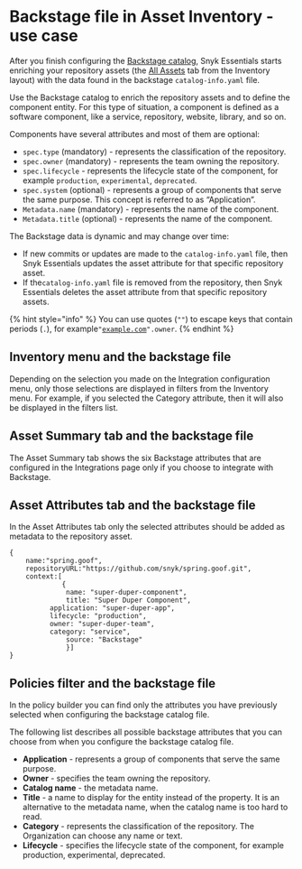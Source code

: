 # Backstage file in Asset Inventory - use case

After you finish configuring the [Backstage catalog](./#backstage-file-for-scm-integrations), Snyk Essentials starts enriching your repository assets (the [All Assets](../../../manage-assets/#inventory-menu) tab from the Inventory layout) with the data found in the backstage `catalog-info.yaml` file.

Use the Backstage catalog to enrich the repository assets and to define the component entity. For this type of situation, a component is defined as a software component, like a service, repository, website, library, and so on.&#x20;

Components have several attributes and most of them are optional:

* `spec.type` (mandatory) - represents the classification of the repository.&#x20;
* `spec.owner` (mandatory) - represents the team owning the repository.
* `spec.lifecycle` - represents the lifecycle state of the component, for example `production`, `experimental`, `deprecated`.
* `spec.system` (optional) - represents a group of components that serve the same purpose. This concept is referred to as “Application”.
* `Metadata.name` (mandatory) - represents the name of the component.
* `Metadata.title` (optional) - represents the name of the component.

The Backstage data is dynamic and may change over time:

* If new commits or updates are made to the `catalog-info.yaml` file, then Snyk Essentials updates the asset attribute for that specific repository asset.
* If the`catalog-info.yaml` file is removed from the repository, then Snyk Essentials deletes the asset attribute from that specific repository assets.

{% hint style="info" %}
You can use quotes (`""`) to escape keys that contain periods (`.`), for example`"`[`example.com`](http://example.com/)`".owner`.
{% endhint %}

## Inventory menu and the backstage file&#x20;

Depending on the selection you made on the Integration configuration menu, only those selections are displayed in filters from the Inventory menu. For example, if you selected the Category attribute, then it will also be displayed in the filters list.

## Asset Summary tab and the backstage file&#x20;

The Asset Summary tab shows the six Backstage attributes that are configured in the Integrations page only if you choose to integrate with Backstage.

## Asset Attributes tab and the backstage file&#x20;

In the Asset Attributes tab only the selected attributes should be added as metadata to the repository asset.

```
{
    name:"spring.goof",
    repositoryURL:"https://github.com/snyk/spring.goof.git",
    context:[
             {
              name: "super-duper-component",
              title: "Super Duper Component",
	      application: "super-duper-app",
	      lifecycle: "production",
	      owner: "super-duper-team",
	      category: "service",
              source: "Backstage"
              }]
}
```

## Policies filter and the backstage file&#x20;

In the policy builder you can find only the attributes you have previously selected when configuring the backstage catalog file.&#x20;

The following list describes all possible backstage attributes that you can choose from when you configure the backstage catalog file.&#x20;

* **Application** - represents a group of components that serve the same purpose.&#x20;
* **Owner** - specifies the team owning the repository.
* **Catalog name** - the metadata name.
* **Title** - a name to display for the entity instead of the property. It is an alternative to the metadata name, when the catalog name is too hard to read.
* **Category** - represents the classification of the repository. The Organization can choose any name or text.
* **Lifecycle** - specifies the lifecycle state of the component, for example production, experimental, deprecated.
